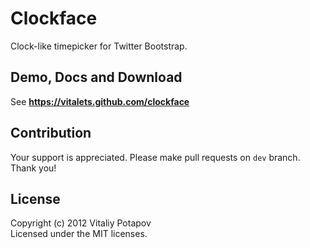 # Clockface 
Clock-like timepicker for Twitter Bootstrap.

## Demo, Docs and Download
See **https://vitalets.github.com/clockface**

## Contribution
Your support is appreciated. 
Please make pull requests on <code>dev</code> branch. Thank you!

## License
Copyright (c) 2012 Vitaliy Potapov  
Licensed under the MIT licenses.